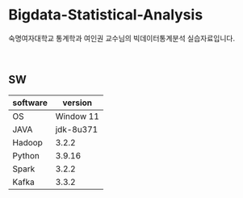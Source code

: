 # Bigdata-Statistical-Analysis
숙명여자대학교 통계학과 여인권 교수님의 빅데이터통계분석 실습자료입니다.

<br>

## SW
|software|version|
|---|---|
|OS|Window 11|
|JAVA|jdk-8u371|
|Hadoop|3.2.2|
|Python|3.9.16|
|Spark|3.2.2|
|Kafka|3.3.2|
